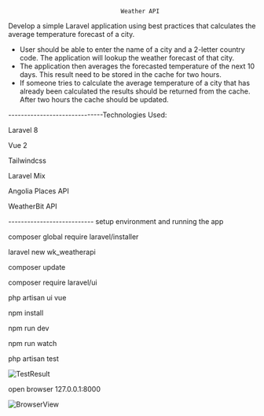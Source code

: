                                     Weather API


Develop a simple Laravel application using best practices that calculates the average temperature forecast of a city. 
- User should be able to enter the name of a city and a 2-letter country code. The application will lookup the weather forecast of that city.
- The application then averages the forecasted temperature of the next 10 days. This result need to be stored in the cache for two hours.
- If someone tries to calculate the average temperature of a city that has already been calculated the results should be returned from the cache. After two hours the cache should be updated.


------------------------------Technologies Used:

Laravel 8

Vue 2

Tailwindcss

Laravel Mix

Angolia Places API

WeatherBit API

--------------------------- setup environment and running the app

composer global require laravel/installer

laravel new wk_weatherapi

composer update

composer require laravel/ui

php artisan ui vue

npm install

npm run dev

npm run watch

php artisan test

![TestResult](test_result.jpg?raw=true "Test")

open browser 127.0.0.1:8000

![BrowserView](browser_view.jpg?raw=true "Weather Forecast")
